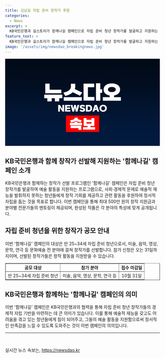 ```yaml
---
title: 김남길 자립 준비 창작가 후원
categories:
  - News
excerpt: >
  KB국민은행과 길스토리가 함께나길 캠페인으로 자립 준비 청년 창작가를 발굴하고 지원하는 프로그램을 전개한다. 김남길씨도 참여해 사회·경제적으로 어려움을 겪는 젊은 예술가들에게 창작 기회를 제공하고 정서적 자립을 돕는다. KB국민은행은 최대 500만 원의 창작 지원금과 멘토링을 제공하며, 완성작을 전시, 출판, 공연할 수 있는 기회도 제공한다. 자립 준비 청년 대상으로 미술, 음악, 영상, 문학, 연극 등 모든 분야에 참가를 권장하고, 마감일은 31일이다.
feature_text: >
  KB국민은행과 길스토리가 함께나길 캠페인으로 자립 준비 청년 창작가를 발굴하고 지원하는 프로그램을 전개한다. 김남길씨도 참여해 사회·경제적으로 어려움을 겪는 젊은 예술가들에게 창작 기회를 제공하고 정서적 자립을 돕는다. KB국민은행은 최대 500만 원의 창작 지원금과 멘토링을 제공하며, 완성작을 전시, 출판, 공연할 수 있는 기회도 제공한다. 자립 준비 청년 대상으로 미술, 음악, 영상, 문학, 연극 등 모든 분야에 참가를 권장하고, 마감일은 31일이다.
image: '/assets/img/newsdao_breakingnews.jpg'
---
```


<p><img src="/assets/img/newsdao_breakingnews.jpg" alt="implanttips 속보" /></p>

<h2 data-ke-size="size26">KB국민은행과 함께 창작가 선발해 지원하는 '함께나길' 캠페인 소개</h2>

<p data-ke-size="size16">KB국민은행과 함께하는 창작가 선발 프로그램인 '함께나길' 캠페인은 자립 준비 청년 창작가를 발굴하여 예술 활동을 지원하는 프로그램으로, 사회·경제적 문제로 예술적 재능을 발휘하지 못하는 청년들에게 창작 기회를 제공하고 관련 활동을 후원하여 정서적 자립을 돕는 것을 목표로 합니다. 이번 캠페인을 통해 최대 500만 원의 창작 지원금과 분야별 전문가들의 멘토링이 제공되며, 완성된 작품은 각 분야의 특성에 맞게 공개됩니다.</p>

<h2 data-ke-size="size26">자립 준비 청년을 위한 창작가 공모 안내</h2>

<p data-ke-size="size16">이번 '함께나길' 캠페인의 대상은 만 25~34세 자립 준비 청년으로서, 미술, 음악, 영상, 문학, 연극 등 문화예술 전 분야에 걸쳐 창작가를 선발합니다. 참가 신청은 오는 31일까지이며, 선발된 창작가들은 창작 활동을 지원받을 수 있습니다.</p>

<table style="width: 100%;" border="1">
<tbody>
<tr>
<td style="text-align: center; height: 17px;"><b>공모 대상</b></td>
<td style="text-align: center; height: 17px;"><b>참가 분야</b></td>
<td style="text-align: center; height: 17px;"><b>접수 마감일</b></td>
</tr>
<tr>
<td style="text-align: center;">만 25~34세 자립 준비 청년</td>
<td style="text-align: center;">미술, 음악, 영상, 문학, 연극 등</td>
<td style="text-align: center;">10월 31일</td>
</tr>
</tbody>
</table>

<h2 data-ke-size="size26">KB국민은행과 함께하는 '함께나길' 캠페인의 의미</h2>

<p data-ke-size="size16">이번 '함께나길' 캠페인은 KB국민은행과의 협력을 통해 자립 준비 청년 창작가들의 경제적 자립 기반을 마련하는 데 큰 의미가 있습니다. 이를 통해 예술적 재능을 갖고도 어려움을 겪고 있는 청년들에게 힘이 되어주고, 그들의 예술 활동을 지원함으로써 정서적인 만족감을 느낄 수 있도록 도와주는 것이 이번 캠페인의 의의입니다.</p>

<hr>

<p data-ke-size="size16">&nbsp;</p>
실시간 뉴스 속보는, <a href="https://newsdao.kr" rel="dofollow">https://newsdao.kr</a>


